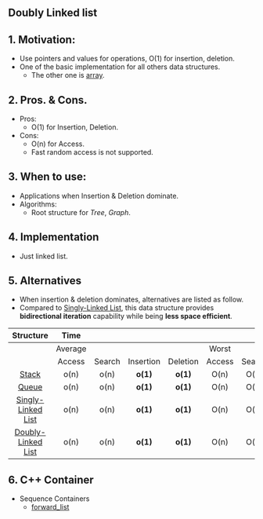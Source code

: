 ## Doubly Linked list
## 1. Motivation: 
- Use pointers and values for operations, O(1) for insertion, deletion.
- One of the basic implementation for all others data structures. 
    - The other one is [array](../../2_Containers/array/array.md).

## 2. Pros. & Cons.
- Pros: 
    - O(1) for Insertion, Deletion.
- Cons:
    - O(n) for Access.
    - Fast random access is not supported. 

## 3. When to use:
- Applications when Insertion & Deletion dominate.
- Algorithms:
    - Root structure for *Tree*, *Graph*.

## 4. Implementation
- Just linked list.

## 5. Alternatives
- When insertion & deletion dominates, alternatives are listed as follow.
- Compared to [Singly-Linked List](4_1_SinglyLinkedList.md), this data structure provides **bidirectional iteration** capability while being **less space efficient**.

Structure |**Time**| | | | | | | |**Space**
:-----:|:-----:|:-----:|:-----:|:-----:|:-----:|:-----:|:-----:|:-----:|:-----:
 ||Average| | | |Worst| | | |Worst
 ||Access|Search|Insertion|Deletion|Access|Search|Insertion|Deletion|-
[Stack](../ch3_StackAndQueue/3_2_Stack.md)|o(n)|o(n)|**o(1)**|**o(1)**|O(n)|O(n)|**O(1)**|**O(1)**|O(n)
[Queue](../ch3_StackAndQueue/3_3_Queue.md)|o(n)|o(n)|**o(1)**|**o(1)**|O(n)|O(n)|**O(1)**|**O(1)**|O(n)
[Singly-Linked List](4_1_SinglyLinkedList.md)|o(n)|o(n)|**o(1)**|**o(1)**|O(n)|O(n)|**O(1)**|**O(1)**|O(n)
[Doubly-Linked List](4_10_DoublyLinkedList.md)|o(n)|o(n)|**o(1)**|**o(1)**|O(n)|O(n)|**O(1)**|**O(1)**|O(n)

## 6. C++ Container
- Sequence Containers
    - [forward_list](../../2_Containers/forward_list/forward_list.md)